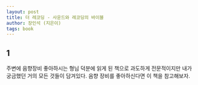```yaml
---
layout: post
title: 더 레코딩 - 사운드와 레코딩의 바이블
author: 장인석 (지은이)
tags: book
---
```


## 1

주변에 음향장비 좋아하시는 형님 덕분에 읽게 된 책으로 과도하게 전문적이지만 내가 궁금했던 거의 모든 것들이 담겨있다. 음향 장비를 좋아하신다면 이 책을 참고해보자.

